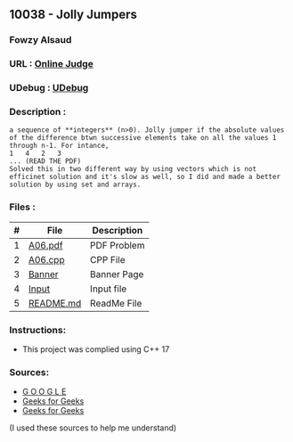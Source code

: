 
## 10038 - Jolly Jumpers
### Fowzy Alsaud
### URL     :   <a href="https://onlinejudge.org/index.php?option=com_onlinejudge&Itemid=8&category=12&page=show_problem&problem=979">Online Judge</a>
### UDebug  :   <a href="https://www.udebug.com/UVa/10038">UDebug</a>
### Description    :
    a sequence of **integers** (n>0). Jolly jumper if the absolute values of the difference btwn successive elements take on all the values 1 through n-1. For intance,
    1   4   2   3
    ... (READ THE PDF)
    Solved this in two different way by using vectors which is not efficinet solution and it's slow as well, so I did and made a better solution by using set and arrays.


### Files  :
|   #   | File     | Description                      |
| :---: | -------- | -------------------------------- |
|   1   | [A06.pdf](A06.pdf)</a> | PDF Problem |
|   2   | [A06.cpp](A06.cpp)</a> | CPP File |
|   3   | [Banner](Banner)</a> | Banner Page |
|   4   | [Input](input)</a> | Input file |
|   5   | [README.md](README.md)</a> | ReadMe File |

### Instructions:
- This project was complied using C++ 17

### Sources:
- <a href="#">G O O G L E</a>
- <a href="https://www.geeksforgeeks.org/jolly-jumper-sequence/">Geeks for Geeks</a>
- <a href="https://www.geeksforgeeks.org/processing-strings-using-stdistringstream/#:~:text=The%20std%3A%3Aistringstream%20is,accessed%20as%20a%20string%20object.">Geeks for Geeks</a>

(I used these sources to help me understand)

